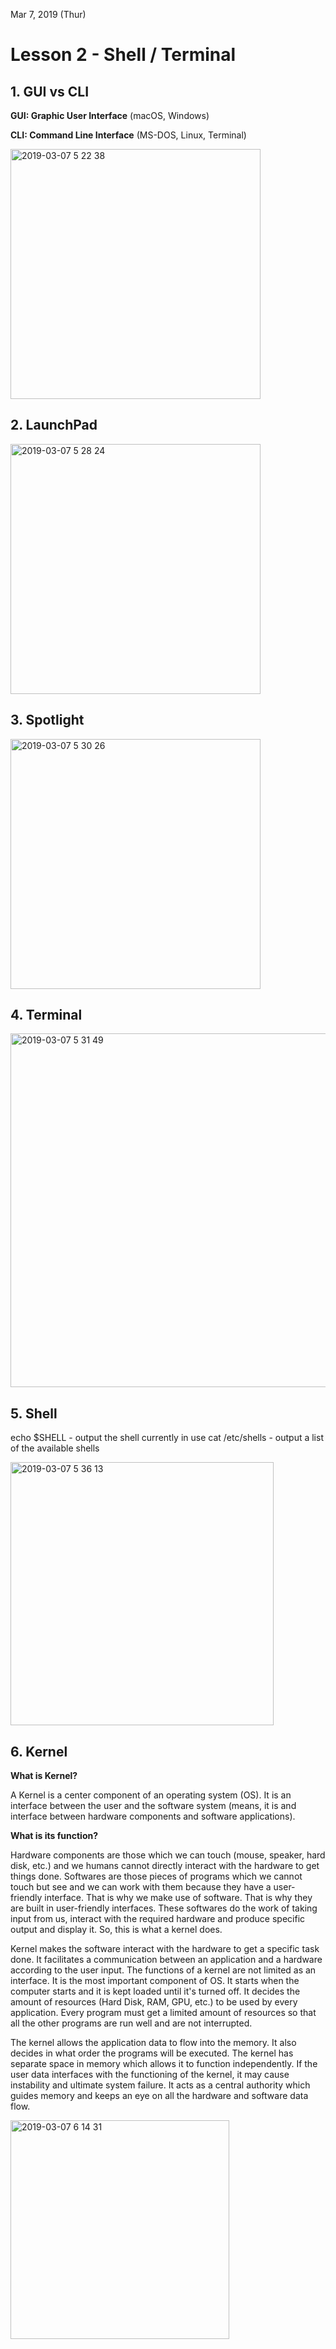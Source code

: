 Mar 7, 2019 (Thur)
<H1> Lesson 2 - Shell / Terminal </H1>

<h2> 1. GUI vs CLI </h2>

**GUI: Graphic User Interface** (macOS, Windows)

**CLI: Command Line Interface** (MS-DOS, Linux, Terminal)

<img width="400" alt="2019-03-07 5 22 38" src="https://user-images.githubusercontent.com/29372705/53942316-cc4cce80-40fd-11e9-9bac-6589d8610788.png">

<h2> 2. LaunchPad </h2>

<img width="400" alt="2019-03-07 5 28 24" src="https://user-images.githubusercontent.com/29372705/53942578-7cbad280-40fe-11e9-8b13-5430ff72cbe4.png">

<h2> 3. Spotlight </h2>

<img width="400" alt="2019-03-07 5 30 26" src="https://user-images.githubusercontent.com/29372705/53942699-c1df0480-40fe-11e9-909c-233d5a58d126.png">

<h2> 4. Terminal </h2>

<img width="566" alt="2019-03-07 5 31 49" src="https://user-images.githubusercontent.com/29372705/53942761-ee931c00-40fe-11e9-8ecd-3443833a36e3.png">

<h2> 5. Shell </h2>

echo $SHELL - output the shell currently in use
cat /etc/shells - output a list of the available shells

<img width="421" alt="2019-03-07 5 36 13" src="https://user-images.githubusercontent.com/29372705/53943025-8f81d700-40ff-11e9-9694-a0dd1f5fdea7.png">

<h2> 6. Kernel </h2>

**What is Kernel?**

A Kernel is a center component of an operating system (OS). It is an interface between the user and the software system (means, it is and interface between hardware components and software applications).

**What is its function?**

Hardware components are those which we can touch (mouse, speaker, hard disk, etc.) and we humans cannot directly interact with the hardware to get things done. Softwares are those pieces of programs which we cannot touch but see and  we can work with them because they have a user-friendly interface. That is why we make use of software. That is why they are built in user-friendly interfaces. These softwares do the work of taking input from us, interact with the required hardware and produce specific output and display it. So, this is what a kernel does. 

Kernel makes the software interact with the hardware to get a specific task done. It facilitates a communication between an application and a hardware according to the user input. The functions of a kernel are not limited as an interface. It is the most important component of OS. It starts when the computer starts and it is kept loaded until it's turned off. It decides the amount of resources (Hard Disk, RAM, GPU, etc.) to be used by every application. Every program must get a limited amount of resources so that all the other programs  are run well and are not interrupted.

The kernel allows the application data to flow into the memory. It also decides in what order the programs will be executed. The kernel has separate space in memory which allows it to function independently. If the user data interfaces with the functioning of the kernel, it may cause instability and ultimate system failure. It acts as a central authority which guides memory and keeps an eye on all the hardware and software data flow.

<img width="350" alt="2019-03-07 6 14 31" src="https://user-images.githubusercontent.com/29372705/53945401-e807a300-4104-11e9-9c86-2129a87c1746.png">





